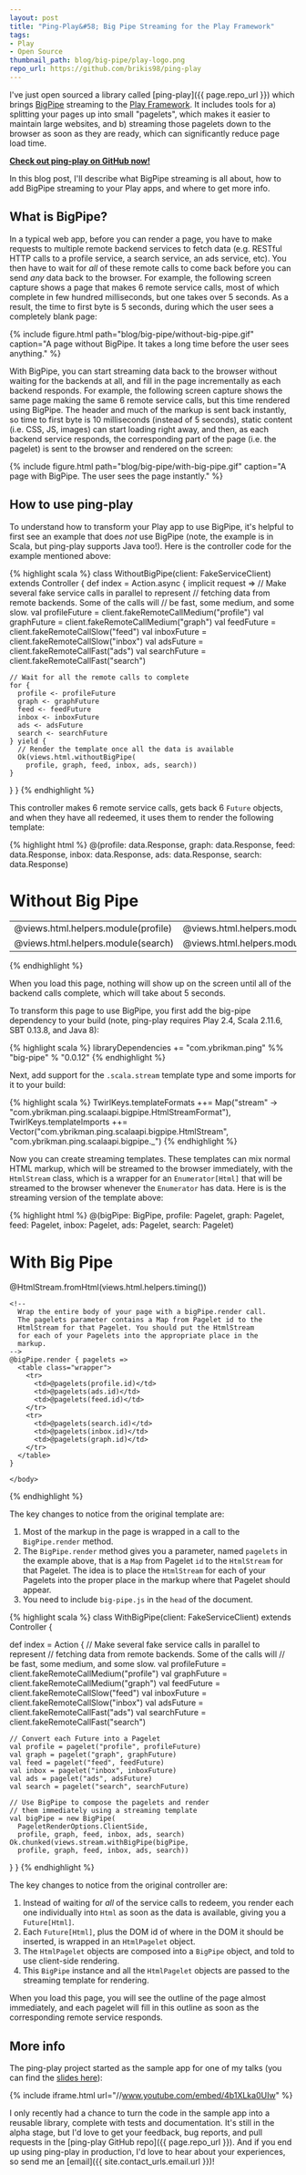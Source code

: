 ```yaml
---
layout: post
title: "Ping-Play&#58; Big Pipe Streaming for the Play Framework"
tags:
- Play
- Open Source
thumbnail_path: blog/big-pipe/play-logo.png
repo_url: https://github.com/brikis98/ping-play
---  
```


I've just open sourced a library called [ping-play]({{ page.repo_url }})
which brings [BigPipe](https://www.facebook.com/note.php?note_id=389414033919)
streaming to the [Play Framework](http://playframework.com/). It includes tools 
for a) splitting your pages up into small "pagelets", which makes it easier to 
maintain large websites, and b) streaming those pagelets down to the browser as 
soon as they are ready, which can significantly reduce page load time.

<p class="center"><strong><a href="{{ page.repo_url }}">Check out ping-play on GitHub now!</a></strong></p>

In this blog post, I'll describe what BigPipe streaming is all about, how to 
add BigPipe streaming to your Play apps, and where to get more info. 

## What is BigPipe?

In a typical web app, before you can render a page, you have to make requests 
to multiple remote backend services to fetch data (e.g. RESTful HTTP calls to 
a profile service, a search service, an ads service, etc). You then have to 
wait for *all* of these remote calls to come back before you can send *any* 
data back to the browser. For example, the following screen capture shows a 
page that makes 6 remote service calls, most of which complete in few hundred 
milliseconds, but one takes over 5 seconds. As a result, the time to first byte 
is 5 seconds, during which the user sees a completely blank page:

{% include figure.html path="blog/big-pipe/without-big-pipe.gif" caption="A page without BigPipe. It takes a long time before the user sees anything." %}

With BigPipe, you can start streaming data back to the browser without waiting 
for the backends at all, and fill in the page incrementally as each backend 
responds. For example, the following screen capture shows the same page making 
the same 6 remote service calls, but this time rendered using BigPipe. The 
header and much of the markup is sent back instantly, so time to first byte is 
10 milliseconds (instead of 5 seconds), static content (i.e. CSS, JS, images) 
can start loading right away, and then, as each backend service responds, the 
corresponding part of the page (i.e. the pagelet) is sent to the browser and 
rendered on the screen:

{% include figure.html path="blog/big-pipe/with-big-pipe.gif" caption="A page with BigPipe. The user sees the page instantly." %}

## How to use ping-play

To understand how to transform your Play app to use BigPipe, it's helpful to 
first see an example that does *not* use BigPipe (note, the example is in 
Scala, but ping-play supports Java too!). Here is the controller code for the 
example mentioned above: 

{% highlight scala %}
class WithoutBigPipe(client: FakeServiceClient) extends Controller {
  def index = Action.async { implicit request =>
    // Make several fake service calls in parallel to represent 
    // fetching data from remote backends. Some of the calls will 
    // be fast, some medium, and some slow.
    val profileFuture = client.fakeRemoteCallMedium("profile")
    val graphFuture = client.fakeRemoteCallMedium("graph")
    val feedFuture = client.fakeRemoteCallSlow("feed")
    val inboxFuture = client.fakeRemoteCallSlow("inbox")
    val adsFuture = client.fakeRemoteCallFast("ads")
    val searchFuture = client.fakeRemoteCallFast("search")

    // Wait for all the remote calls to complete
    for {
      profile <- profileFuture
      graph <- graphFuture
      feed <- feedFuture
      inbox <- inboxFuture
      ads <- adsFuture
      search <- searchFuture
    } yield {
      // Render the template once all the data is available
      Ok(views.html.withoutBigPipe(
        profile, graph, feed, inbox, ads, search))
    }
  }
}
{% endhighlight %}

This controller makes 6 remote service calls, gets back 6 `Future` objects, and 
when they have all redeemed, it uses them to render the following template:

{% highlight html %}
@(profile: data.Response, graph: data.Response, feed: data.Response, 
  inbox: data.Response, ads: data.Response, search: data.Response)

<html>
  <head>
    <link rel="stylesheet" href="/assets/stylesheets/main.css">
  </head>
  <body>
    <h1>Without Big Pipe</h1>
    <table class="wrapper">
      <tr>
        <td><div id="profile">@views.html.helpers.module(profile)</div></td>
        <td><div id="ads">@views.html.helpers.module(ads)</div></td>
        <td><div id="feed">@views.html.helpers.module(feed)</div></td>
      </tr>
      <tr>
        <td><div id="search">@views.html.helpers.module(search)</div></td>
        <td><div id="inbox">@views.html.helpers.module(inbox)</div></td>
        <td><div id="graph">@views.html.helpers.module(graph)</div></td>
      </tr>
    </table>
  </body>
</html>
{% endhighlight %}

When you load this page, nothing will show up on the screen until all of the 
backend calls complete, which will take about 5 seconds.

To transform this page to use BigPipe, you first add the big-pipe dependency to 
your build (note, ping-play requires Play 2.4, Scala 2.11.6, SBT 0.13.8, and 
Java 8):

{% highlight scala %}
libraryDependencies += "com.ybrikman.ping" %% "big-pipe" % "0.0.12"
{% endhighlight %}

Next, add support for the `.scala.stream` template type and some imports for it 
to your build:

{% highlight scala %}
TwirlKeys.templateFormats ++= 
  Map("stream" -> "com.ybrikman.ping.scalaapi.bigpipe.HtmlStreamFormat"),
TwirlKeys.templateImports ++= 
  Vector("com.ybrikman.ping.scalaapi.bigpipe.HtmlStream", 
         "com.ybrikman.ping.scalaapi.bigpipe._")
{% endhighlight %}

Now you can create streaming templates. These templates can mix normal HTML 
markup, which will be streamed to the browser immediately, with the `HtmlStream` 
class, which is a wrapper for an `Enumerator[Html]` that will be streamed to the 
browser whenever the `Enumerator` has data. Here is is the streaming version of 
the template above:

{% highlight html %}
@(bigPipe: BigPipe, profile: Pagelet, graph: Pagelet, feed: Pagelet, 
  inbox: Pagelet, ads: Pagelet, search: Pagelet)

<html>
  <head>
    <link rel="stylesheet" href="/assets/stylesheets/main.css">
    <!-- Include the BigPipe JavaScript at the top of the page -->
    <script src="/assets/com/ybrikman/ping/big-pipe.js"></script>
  </head>
  <body>
    <h1>With Big Pipe</h1>
    @HtmlStream.fromHtml(views.html.helpers.timing())

    <!-- 
      Wrap the entire body of your page with a bigPipe.render call. 
      The pagelets parameter contains a Map from Pagelet id to the 
      HtmlStream for that Pagelet. You should put the HtmlStream 
      for each of your Pagelets into the appropriate place in the 
      markup.
    -->
    @bigPipe.render { pagelets =>
      <table class="wrapper">
        <tr>
          <td>@pagelets(profile.id)</td>
          <td>@pagelets(ads.id)</td>
          <td>@pagelets(feed.id)</td>
        </tr>
        <tr>
          <td>@pagelets(search.id)</td>
          <td>@pagelets(inbox.id)</td>
          <td>@pagelets(graph.id)</td>
        </tr>
      </table>
    }

    </body>
</html>
{% endhighlight %}

The key changes to notice from the original template are:

1. Most of the markup in the page is wrapped in a call to the `BigPipe.render`
   method.
2. The `BigPipe.render` method gives you a parameter, named `pagelets` in the 
   example above, that is a `Map` from Pagelet `id` to the `HtmlStream` for 
   that Pagelet. The idea is to place the `HtmlStream` for each of your 
   Pagelets into the proper place in the markup where that Pagelet should 
   appear.
3. You need to include `big-pipe.js` in the `head` of the document. 

{% highlight scala %}
class WithBigPipe(client: FakeServiceClient) extends Controller {

  def index = Action {
    // Make several fake service calls in parallel to represent 
    // fetching data from remote backends. Some of the calls will
    // be fast, some medium, and some slow.
    val profileFuture = client.fakeRemoteCallMedium("profile")
    val graphFuture = client.fakeRemoteCallMedium("graph")
    val feedFuture = client.fakeRemoteCallSlow("feed")
    val inboxFuture = client.fakeRemoteCallSlow("inbox")
    val adsFuture = client.fakeRemoteCallFast("ads")
    val searchFuture = client.fakeRemoteCallFast("search")

    // Convert each Future into a Pagelet
    val profile = pagelet("profile", profileFuture)
    val graph = pagelet("graph", graphFuture)
    val feed = pagelet("feed", feedFuture)
    val inbox = pagelet("inbox", inboxFuture)
    val ads = pagelet("ads", adsFuture)
    val search = pagelet("search", searchFuture)

    // Use BigPipe to compose the pagelets and render 
    // them immediately using a streaming template
    val bigPipe = new BigPipe(
      PageletRenderOptions.ClientSide, 
      profile, graph, feed, inbox, ads, search)
    Ok.chunked(views.stream.withBigPipe(bigPipe, 
      profile, graph, feed, inbox, ads, search))
  }
}
{% endhighlight %}

The key changes to notice from the original controller are:

1. Instead of waiting for *all* of the service calls to redeem, you render each 
   one individually into `Html` as soon as the data is available, giving you a 
   `Future[Html]`.
2. Each `Future[Html]`, plus the DOM id of where in the DOM it should be 
   inserted, is wrapped in an `HtmlPagelet` object.  
3. The `HtmlPagelet` objects are composed into a `BigPipe` object, and told to 
   use client-side rendering.
4. This `BigPipe` instance and all the `HtmlPagelet` objects are passed to the 
   streaming template for rendering.   

When you load this page, you will see the outline of the page almost 
immediately, and each pagelet will fill in this outline as soon as the 
corresponding remote service responds.

## More info

The ping-play project started as the sample app for one of my talks (you can 
find the [slides here](http://www.slideshare.net/brikis98/composable-and-streamable-play-apps)): 

{% include iframe.html url="//www.youtube.com/embed/4b1XLka0UIw" %}

I only recently had a chance to turn the code in the sample app into a reusable
library, complete with tests and documentation. It's still in the alpha stage,
but I'd love to get your feedback, bug reports, and pull requests in the
[ping-play GitHub repo]({{ page.repo_url }}). And if you end up using ping-play in
production, I'd love to hear about your experiences, so send me an 
[email]({{ site.contact_urls.email.url }})!




